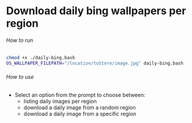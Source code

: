 # Download daily bing wallpapers per region

###### How to run

```bash
chmod +x ./daily-bing.bash
OS_WALLPAPER_FILEPATH="/location/toStore/image.jpg" daily-bing.bash
```

###### How to use

- Select an option from the prompt to choose between:
  - listing daily images per region
  - download a daily image from a random region
  - download a daily image from a specific region
